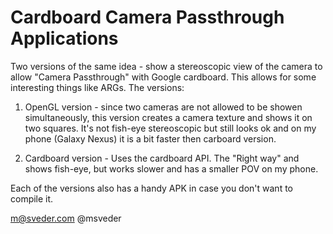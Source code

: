 Cardboard Camera Passthrough Applications
==========================================

Two versions of the same idea - show a stereoscopic view of the camera to allow "Camera Passthrough" with Google cardboard. This allows for some interesting things like ARGs. The versions:

1. OpenGL version - since two cameras are not allowed to be showen simultaneously, this version creates a camera texture and shows it on two squares. It's not fish-eye stereoscopic but still looks ok and on my phone (Galaxy Nexus) it is a bit faster then carboard version.

2. Cardboard version - Uses the cardboard API. The "Right way" and shows fish-eye, but works slower and has a smaller POV on my phone.

Each of the versions also has a handy APK in case you don't want to compile it. 

m@sveder.com
@msveder